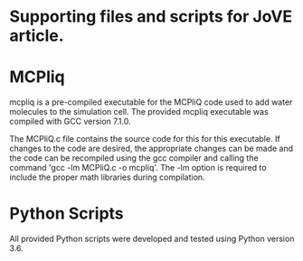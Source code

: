 # Supporting files and scripts for JoVE article.

<h1> MCPliq </h1>

mcpliq is a pre-compiled executable for the MCPliQ code used to add water molecules to the simulation cell. The provided mcpliq executable was compiled with GCC version 7.1.0. 

The MCPliQ.c file contains the source code for this for this executable. If changes to the code are desired, the appropriate changes can be made and the code can be recompiled using the gcc compiler and calling the command 'gcc -lm MCPliQ.c -o mcpliq'. The -lm option is required to include the proper math libraries during compilation.


<h1> Python Scripts </h1>

All provided Python scripts were developed and tested using Python version 3.6.
